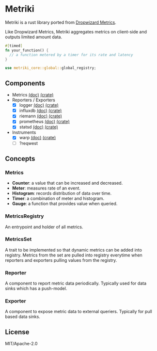 # Metriki

Metriki is a rust library ported from [Dropwizard Metrics](https://github.com/dropwizard/metrics).

Like Dropwizard Metrics, Metriki aggregates metrics on client-side and outputs limited amount data.

```rust
#[timed]
fn your_function() {
  // a function metered by a timer for its rate and latency
}

use metriki_core::global::global_registry;
```

## Components

- Metrics [(doc)](https://docs.rs/metriki-core/) [(crate)](https://crates.io/crates/metriki-core)
- Reporters / Exporters
  - [x] logger [(doc)](https://docs.rs/metriki-log-reporter/) [(crate)](https://crates.io/crates/metriki-log-reporter)
  - [x] influxdb [(doc)](https://docs.rs/metriki-influxdb-reporter/) [(crate)](https://crates.io/crates/metriki-influxdb-reporter)
  - [x] riemann [(doc)](https://docs.rs/metriki-riemann-reporter/) [(crate)](https://crates.io/crates/metriki-riemann-reporter)
  - [x] prometheus [(doc)](https://docs.rs/metriki-prometheus-exporter/) [(crate)](https://crates.io/crates/metriki-promethes-exporter)
  - [x] statsd [(doc)](https://docs.rs/metriki-statsd-reporter/) [(crate)](https://crates.io/crates/metriki-statsd-reporter)
- Instruments
  - [x] warp [(doc)](https://docs.rs/metriki-warp/) [(crate)](https://crates.io/crates/metriki-warp)
  - [ ] ?reqwest

## Concepts

### Metrics

- **Counter**: a value that can be increased and decreased.
- **Meter**: measures rate of an event.
- **Histogram**: records distribution of data over time.
- **Timer**: a combination of meter and histogram.
- **Gauge**: a function that provides value when queried.

### MetricsRegistry

An entrypoint and holder of all metrics.

### MetricsSet

A trait to be implemented so that dynamic metrics can be added into registry. Metrics from the set
are pulled into registry everytime when reporters and exporters pulling values from the registry.

### Reporter

A component to report metric data periodically. Typically used for data sinks which has a push-model.

### Exporter

A component to expose metric data to external queriers. Typically for pull based data sinks.

## License

MIT/Apache-2.0
